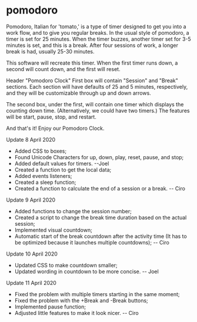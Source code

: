# pomodoro

Pomodoro, Italian for 'tomato,' is a type of timer designed to get you into a work flow, and to give you regular breaks. In the usual style of pomodoro, a timer is set for 25 minutes. When the timer buzzes, another timer set for 3-5 minutes is set, and this is a break. After four sessions of work, a longer break is had, usually 25-30 minutes.

This software will recreate this timer. When the first timer runs down, a second will count down, and the first will reset.

Header "Pomodoro Clock"
First box will contain "Session" and "Break" sections. Each section will have defaults of 25 and 5 minutes, respectively, and they will be customizable through up and down arrows.

The second box, under the first, will contain one timer which displays the counting down time. (Alternatively, we could have two timers.) The features will be start, pause, stop, and restart.

And that's it!
Enjoy our Pomodoro Clock.



Update 8 April 2020
- Added CSS to boxes;
- Found Unicode Characters for up, down, play, reset, pause, and stop;
- Added default values for timers.
--Joel
- Created a function to get the local data;
- Added events listeners;
- Created a sleep function;
- Created a function to calculate the end of a session or a break.
-- Ciro

Update 9 April 2020
- Added functions to change the session number;
- Created a script to change the break time duration based on the actual session;
- Implemented visual countdown;
- Automatic start of the break countdown after the activity time (It has to be optimized because it launches multiple countdowns);
-- Ciro

Update 10 April 2020
- Updated CSS to make countdown smaller;
- Updated wording in countdown to be more concise.
-- Joel

Update 11 April 2020
- Fixed the problem with multiple timers starting in the same moment;
- Fixed the problem with the +Break and -Break buttons;
- Implemented pause function;
- Adjusted little features to make it look nicer.
-- Ciro